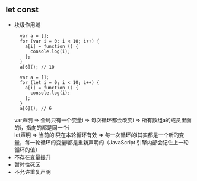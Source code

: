 ## **let const**
   - 块级作用域
      ```
        var a = [];
        for (var i = 0; i < 10; i++) {
          a[i] = function () {
            console.log(i);
          };
        }
        a[6](); // 10
      ```
      ```
        var a = [];
        for (let i = 0; i < 10; i++) {
          a[i] = function () {
            console.log(i);
          };
        }
        a[6](); // 6
      ```
      var声明 => 全局只有一个变量i => 每次循环都会改变i => 所有数组a的成员里面的i，指向的都是同一个i  
      let声明 => 当前的i只在本轮循环有效 => 每一次循环的i其实都是一个新的变量，每一轮循环的变量i都是重新声明的（JavaScript 引擎内部会记住上一轮循环的值）
   - 不存在变量提升
   - 暂时性死区
   - 不允许重复声明

